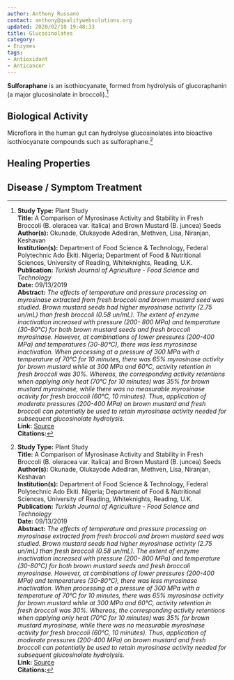 ```yaml
---
author: Anthony Russano
contact: anthony@qualitywebsolutions.org
updated: 2020/02/18 19:48:33
title: Glucosinolates
category:
- Enzymes
tags:
- Antioxidant
- Anticancer
---
```

**Sulforaphane** is an isothiocyanate, formed from hydrolysis of glucoraphanin (a major glucosinolate in broccoli).[^1]

## Biological Activity

Microflora in the human gut can hydrolyse glucosinolates into bioactive isothiocyanate compounds such as sulforaphane.[^1]

## Healing Properties

## Disease / Symptom Treatment

[^1]: **Study Type:**  Plant Study<br>**Title:** A Comparison of Myrosinase Activity and Stability in Fresh Broccoli (B. oleracea var. Italica) and Brown Mustard (B. juncea) Seeds<br>**Author(s):** Okunade, Olukayode Adediran, Methven, Lisa, Niranjan, Keshavan<br>**Institution(s):** Department of Food Science & Technology, Federal Polytechnic Ado Ekiti. Nigeria; Department of Food & Nutritional Sciences, University of Reading, Whiteknights, Reading, U.K.<br>**Publication:** <i>Turkish Journal of Agriculture - Food Science and Technology</i><br>**Date:** 09/13/2019<br>**Abstract:** <i>The effects of temperature and pressure processing on myrosinase extracted from fresh broccoli and brown mustard seed was studied. Brown mustard seeds had higher myrosinase activity (2.75 un/mL) than fresh broccoli (0.58 un/mL). The extent of enzyme inactivation increased with pressure (200- 800 MPa) and temperature (30-80°C) for both brown mustard seeds and fresh broccoli myrosinase. However, at combinations of lower pressures (200-400 MPa) and temperatures (30-80°C), there was less myrosinase inactivation. When processing at a pressure of 300 MPa with a temperature of 70°C for 10 minutes, there was 65% myrosinase activity for brown mustard while at 300 MPa and 60°C, activity retention in fresh broccoli was 30%. Whereas, the corresponding activity retentions when applying only heat (70°C for 10 minutes) was 35% for brown mustard myrosinase, while there was no measurable myrosinase activity for fresh broccoli (60°C, 10 minutes). Thus, application of moderate pressures (200-400 MPa) on brown mustard and fresh broccoli can potentially be used to retain myrosinase activity needed for subsequent glucosinolate hydrolysis. </i><br>**Link:** [Source](https://doi.org/10.24925/turjaf.v8i1.64-68.2704)<br>**Citations:**

[^2]: **Study Type:**  Animal Study, Commentary, Human Study: In Vitro - In Vivo - In Silico, Human: Case Report, Meta Analysis, Review<br>**Title:** <br>**Author(s):**  <br>**Institution(s):** <br>**Publication:** <i> </i><br>**Date:** <br>**Abstract:** <i> </i><br>**Link:** [Source]()<br>**Citations:**